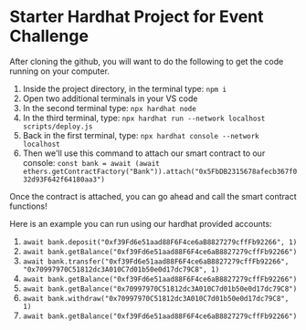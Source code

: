 # Starter Hardhat Project for Event Challenge

After cloning the github, you will want to do the following to get the code running on your computer.

1. Inside the project directory, in the terminal type: `npm i`
2. Open two additional terminals in your VS code
3. In the second terminal type: `npx hardhat node`
4. In the third terminal, type: `npx hardhat run --network localhost scripts/deploy.js`
5. Back in the first terminal, type: `npx hardhat console --network localhost`
6. Then we'll use this command to attach our smart contract to our console:
   `const bank = await (await ethers.getContractFactory("Bank")).attach("0x5FbDB2315678afecb367f032d93F642f64180aa3")`

Once the contract is attached, you can go ahead and call the smart contract functions!

Here is an example you can run using our hardhat provided accounts:

1. `await bank.deposit("0xf39Fd6e51aad88F6F4ce6aB8827279cffFb92266", 1)`
2. `await bank.getBalance("0xf39Fd6e51aad88F6F4ce6aB8827279cffFb92266")`
3. `await bank.transfer("0xf39Fd6e51aad88F6F4ce6aB8827279cffFb92266", "0x70997970C51812dc3A010C7d01b50e0d17dc79C8", 1)`
4. `await bank.getBalance("0xf39Fd6e51aad88F6F4ce6aB8827279cffFb92266")`
5. `await bank.getBalance("0x70997970C51812dc3A010C7d01b50e0d17dc79C8")`
6. `await bank.withdraw("0x70997970C51812dc3A010C7d01b50e0d17dc79C8", 1)`
7. `await bank.getBalance("0xf39Fd6e51aad88F6F4ce6aB8827279cffFb92266")`
